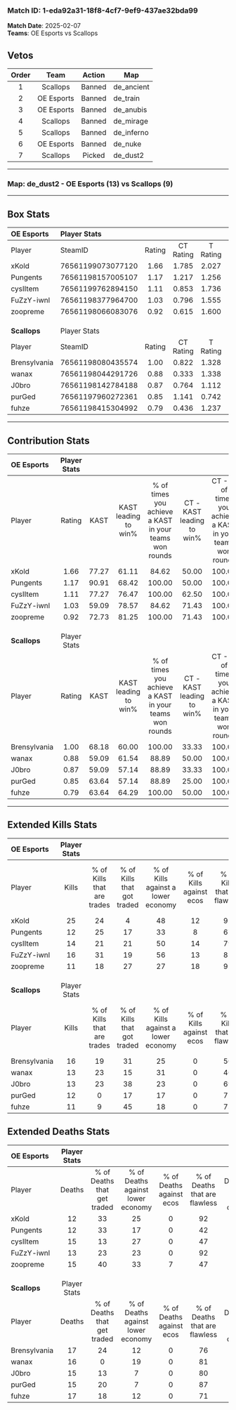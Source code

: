 ### Match ID: 1-eda92a31-18f8-4cf7-9ef9-437ae32bda99  
**Match Date**: 2025-02-07  
**Teams**: OE Esports vs Scallops  

## Vetos  

| Order | Team | Action | Map |
| :---: | :--: | :----: | --- |
| 1 | Scallops | Banned | de_ancient |
| 2 | OE Esports | Banned | de_train |
| 3 | OE Esports | Banned | de_anubis |
| 4 | Scallops | Banned | de_mirage |
| 5 | Scallops | Banned | de_inferno |
| 6 | OE Esports | Banned | de_nuke |
| 7 | Scallops | Picked | de_dust2 |

---  

### **Map**: de_dust2 - OE Esports (13) vs Scallops (9)  
---  

## Box Stats  

| **OE Esports** | Player Stats      |        |           |          |       |       |       |         |        |      |     |
| :- | :- | :-: | :-: | :-: | :-: | :-: | :-: | :-: | :-: | :-: | :-: |
| Player         | SteamID           | Rating | CT Rating | T Rating | KAST  |  ADR  | Kills | Assists | Deaths | K/D  | HS% |
| xKold          | 76561199073077120 |  1.66  |   1.785   |  2.027   | 77.27 | 103.0 |  25   |    3    |   12   | 2.08 | 28  |
| Pungents       | 76561198157005107 |  1.17  |   1.217   |  1.256   | 90.91 | 70.0  |  12   |    8    |   12   | 1.00 | 66  |
| cysIItem       | 76561199762894150 |  1.11  |   0.853   |  1.736   | 77.27 | 83.9  |  14   |    7    |   15   | 0.93 | 64  |
| FuZzY-iwnl     | 76561198377964700 |  1.03  |   0.796   |  1.555   | 59.09 | 66.6  |  16   |    2    |   13   | 1.23 | 43  |
| zoopreme       | 76561198066083076 |  0.92  |   0.615   |  1.600   | 72.73 | 61.6  |  11   |   13    |   15   | 0.73 | 63  |
|                |                   |        |           |          |       |       |       |         |        |      |     |
|                |                   |        |           |          |       |       |       |         |        |      |     |
|                |                   |        |           |          |       |       |       |         |        |      |     |
| **Scallops**   | Player Stats      |        |           |          |       |       |       |         |        |      |     |
| Player         | SteamID           | Rating | CT Rating | T Rating | KAST  |  ADR  | Kills | Assists | Deaths | K/D  | HS% |
| Brensylvania   | 76561198080435574 |  1.00  |   0.822   |  1.328   | 68.18 | 67.6  |  16   |    2    |   17   | 0.94 | 43  |
| wanax          | 76561198044291726 |  0.88  |   0.333   |  1.338   | 59.09 | 73.9  |  13   |    6    |   16   | 0.81 | 76  |
| J0bro          | 76561198142784188 |  0.87  |   0.764   |  1.112   | 59.09 | 71.0  |  13   |    1    |   15   | 0.87 | 53  |
| purGed         | 76561197960272361 |  0.85  |   1.141   |  0.742   | 63.64 | 59.2  |  12   |    6    |   15   | 0.80 | 50  |
| fuhze          | 76561198415304992 |  0.79  |   0.436   |  1.237   | 63.64 | 64.4  |  11   |    9    |   17   | 0.65 | 72  |
---  

## Contribution Stats  

| **OE Esports** | Player Stats |       |                      |                                                        |                           |                                                             |                          |                                                            |
| :- | :-: | :-: | :-: | :-: | :-: | :-: | :-: | :-: |
| Player         |    Rating    | KAST  | KAST leading to win% | % of times you achieve a KAST in your teams won rounds | CT - KAST leading to win% | CT - % of times you achieve a KAST in your teams won rounds | T - KAST leading to win% | T - % of times you achieve a KAST in your teams won rounds |
| xKold          |     1.66     | 77.27 |        61.11         |                         84.62                          |           50.00           |                           100.00                            |          75.00           |                           75.00                            |
| Pungents       |     1.17     | 90.91 |        68.42         |                         100.00                         |           50.00           |                           100.00                            |          88.89           |                           100.00                           |
| cysIItem       |     1.11     | 77.27 |        76.47         |                         100.00                         |           62.50           |                           100.00                            |          88.89           |                           100.00                           |
| FuZzY-iwnl     |     1.03     | 59.09 |        78.57         |                         84.62                          |           71.43           |                           100.00                            |          85.71           |                           75.00                            |
| zoopreme       |     0.92     | 72.73 |        81.25         |                         100.00                         |           71.43           |                           100.00                            |          88.89           |                           100.00                           |
|                |              |       |                      |                                                        |                           |                                                             |                          |                                                            |
|                |              |       |                      |                                                        |                           |                                                             |                          |                                                            |
|                |              |       |                      |                                                        |                           |                                                             |                          |                                                            |
| **Scallops**   | Player Stats |       |                      |                                                        |                           |                                                             |                          |                                                            |
| Player         |    Rating    | KAST  | KAST leading to win% | % of times you achieve a KAST in your teams won rounds | CT - KAST leading to win% | CT - % of times you achieve a KAST in your teams won rounds | T - KAST leading to win% | T - % of times you achieve a KAST in your teams won rounds |
| Brensylvania   |     1.00     | 68.18 |        60.00         |                         100.00                         |           33.33           |                           100.00                            |          77.78           |                           100.00                           |
| wanax          |     0.88     | 59.09 |        61.54         |                         88.89                          |           50.00           |                           100.00                            |          66.67           |                           85.71                            |
| J0bro          |     0.87     | 59.09 |        57.14         |                         88.89                          |           33.33           |                           100.00                            |          75.00           |                           85.71                            |
| purGed         |     0.85     | 63.64 |        57.14         |                         88.89                          |           25.00           |                           100.00                            |          100.00          |                           85.71                            |
| fuhze          |     0.79     | 63.64 |        64.29         |                         100.00                         |           50.00           |                           100.00                            |          70.00           |                           100.00                           |
---  

## Extended Kills Stats  

| **OE Esports** | Player Stats |                            |                            |                                    |                         |                              |                                 |                                       |                    |           |
| :- | :-: | :-: | :-: | :-: | :-: | :-: | :-: | :-: | :-: | :-: |
| Player         |    Kills     | % of Kills that are trades | % of Kills that got traded | % of Kills against a lower economy | % of Kills against ecos | % of Kills that are flawless | % of Kills that are close duels | % of Kills that are assisted by flash | Pistol Round Kills | AWP Kills |
| xKold          |      25      |             24             |             4              |                 48                 |           12            |              92              |                0                |                   4                   |         13         |     0     |
| Pungents       |      12      |             25             |             17             |                 33                 |            8            |              67              |               17                |                   0                   |         0          |     2     |
| cysIItem       |      14      |             21             |             21             |                 50                 |           14            |              79              |                0                |                   7                   |         0          |     2     |
| FuZzY-iwnl     |      16      |             31             |             19             |                 56                 |           13            |              81              |                6                |                  13                   |         0          |     2     |
| zoopreme       |      11      |             18             |             27             |                 27                 |           18            |              91              |                0                |                   9                   |         0          |     1     |
|                |              |                            |                            |                                    |                         |                              |                                 |                                       |                    |           |
|                |              |                            |                            |                                    |                         |                              |                                 |                                       |                    |           |
|                |              |                            |                            |                                    |                         |                              |                                 |                                       |                    |           |
| **Scallops**   | Player Stats |                            |                            |                                    |                         |                              |                                 |                                       |                    |           |
| Player         |    Kills     | % of Kills that are trades | % of Kills that got traded | % of Kills against a lower economy | % of Kills against ecos | % of Kills that are flawless | % of Kills that are close duels | % of Kills that are assisted by flash | Pistol Round Kills | AWP Kills |
| Brensylvania   |      16      |             19             |             31             |                 25                 |            0            |              50              |                6                |                   0                   |         0          |     3     |
| wanax          |      13      |             23             |             15             |                 31                 |            0            |              46              |               15                |                   0                   |         0          |     2     |
| J0bro          |      13      |             23             |             38             |                 23                 |            0            |              69              |                0                |                   0                   |         0          |     2     |
| purGed         |      12      |             0              |             17             |                 17                 |            0            |              75              |                8                |                   0                   |         7          |     0     |
| fuhze          |      11      |             9              |             45             |                 18                 |            0            |              73              |                0                |                  36                   |         0          |     2     |
## Extended Deaths Stats  

| **OE Esports** | Player Stats |                             |                                   |                          |                               |                            |                           |               |
| :- | :-: | :-: | :-: | :-: | :-: | :-: | :-: | :-: |
| Player         |    Deaths    | % of Deaths that get traded | % of Deaths against lower economy | % of Deaths against ecos | % of Deaths that are flawless | % of Deaths that are close | % of Deaths while blinded | Deaths to AWP |
| xKold          |      12      |             33              |                25                 |            0             |              92               |             0              |             8             |       2       |
| Pungents       |      12      |             33              |                17                 |            0             |              42               |             8              |             0             |       2       |
| cysIItem       |      15      |             13              |                27                 |            0             |              47               |             13             |             0             |       2       |
| FuZzY-iwnl     |      13      |             23              |                23                 |            0             |              92               |             0              |             0             |       2       |
| zoopreme       |      15      |             40              |                33                 |            7             |              47               |             7              |            20             |       0       |
|                |              |                             |                                   |                          |                               |                            |                           |               |
|                |              |                             |                                   |                          |                               |                            |                           |               |
|                |              |                             |                                   |                          |                               |                            |                           |               |
| **Scallops**   | Player Stats |                             |                                   |                          |                               |                            |                           |               |
| Player         |    Deaths    | % of Deaths that get traded | % of Deaths against lower economy | % of Deaths against ecos | % of Deaths that are flawless | % of Deaths that are close | % of Deaths while blinded | Deaths to AWP |
| Brensylvania   |      17      |             24              |                12                 |            0             |              76               |             0              |             0             |       3       |
| wanax          |      16      |              0              |                19                 |            0             |              81               |             0              |             6             |       2       |
| J0bro          |      15      |             13              |                 7                 |            0             |              80               |             13             |             0             |       2       |
| purGed         |      15      |             20              |                 7                 |            0             |              87               |             7              |            27             |       3       |
| fuhze          |      17      |             18              |                12                 |            0             |              71               |             0              |             0             |       2       |
